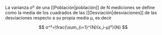 La varianza $σ$² de una [[Población|población]] de N mediciones se define como la media de los cuadrados de las [[Desviación|desviaciones]] de las desviaciones respecto a su propia media μ, es decir

$$
	σ^²=\frac{\sum_{i=1}^{N}(x_i-μ)²}{N}
$$

